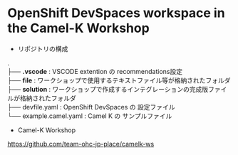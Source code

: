 # OpenShift DevSpaces workspace in the Camel-K Workshop

* リポジトリの構成

.<br>
├── **.vscode** : VSCODE extention の recommendations設定<br>
├── **file** : ワークショップで使用するテキストファイル等が格納されたフォルダ<br>
├── **solution** : ワークショップで作成するインテグレーションの完成版ファイルが格納されたフォルダ<br>
├── devfile.yaml : OpenShift DevSpaces の 設定ファイル<br>
└── example.camel.yaml : Camel K の サンプルファイル

* Camel-K Workshop

https://github.com/team-ohc-jp-place/camelk-ws

